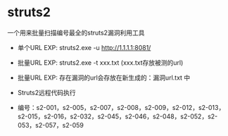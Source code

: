 # struts2
一个用来批量扫描编号最全的struts2漏洞利用工具

+ 单个URL EXP:   struts2.exe -u http://1.1.1.1:8081/ 
+ 批量URL EXP:   struts2.exe -t xxx.txt    (xxx.txt存放被测的url)          
+ 批量URL EXP:   存在漏洞的url会存放在新生成的：漏洞url.txt 中             

+ Struts2远程代码执行

+ 编号：s2-001，s2-005，s2-007，s2-008，s2-009，s2-012，s2-013，s2-015，s2-016，s2-032，s2-045，s2-046，s2-048，s2-052，s2-053，s2-057，s2-059
